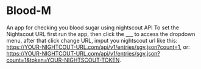 # Blood-M
 An app for checking you blood sugar using nightscout API
 To set the Nightscout URL first run the app, then click the ___ to access the dropdown menu, after that click change URL, imput you nightscout url like this: https://YOUR-NIGHTCOUT-URL.com/api/v1/entries/sgv.json?count=1, or: https://YOUR-NIGHTCOUT-URL.com/api/v1/entries/sgv.json?count=1&token=YOUR-NIGHTSCOUT-TOKEN.

